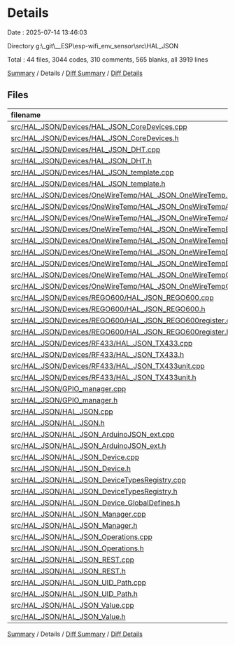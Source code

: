 # Details

Date : 2025-07-14 13:46:03

Directory g:\\_git\\__ESP\\esp-wifi_env_sensor\\src\\HAL_JSON

Total : 44 files,  3044 codes, 310 comments, 565 blanks, all 3919 lines

[Summary](results.md) / Details / [Diff Summary](diff.md) / [Diff Details](diff-details.md)

## Files
| filename | language | code | comment | blank | total |
| :--- | :--- | ---: | ---: | ---: | ---: |
| [src/HAL\_JSON/Devices/HAL\_JSON\_CoreDevices.cpp](/src/HAL_JSON/Devices/HAL_JSON_CoreDevices.cpp) | C++ | 278 | 64 | 51 | 393 |
| [src/HAL\_JSON/Devices/HAL\_JSON\_CoreDevices.h](/src/HAL_JSON/Devices/HAL_JSON_CoreDevices.h) | C++ | 106 | 35 | 21 | 162 |
| [src/HAL\_JSON/Devices/HAL\_JSON\_DHT.cpp](/src/HAL_JSON/Devices/HAL_JSON_DHT.cpp) | C++ | 95 | 6 | 14 | 115 |
| [src/HAL\_JSON/Devices/HAL\_JSON\_DHT.h](/src/HAL_JSON/Devices/HAL_JSON_DHT.h) | C++ | 34 | 2 | 10 | 46 |
| [src/HAL\_JSON/Devices/HAL\_JSON\_template.cpp](/src/HAL_JSON/Devices/HAL_JSON_template.cpp) | C++ | 17 | 1 | 8 | 26 |
| [src/HAL\_JSON/Devices/HAL\_JSON\_template.h](/src/HAL_JSON/Devices/HAL_JSON_template.h) | C++ | 17 | 0 | 5 | 22 |
| [src/HAL\_JSON/Devices/OneWireTemp/HAL\_JSON\_OneWireTemp.h](/src/HAL_JSON/Devices/OneWireTemp/HAL_JSON_OneWireTemp.h) | C++ | 4 | 3 | 2 | 9 |
| [src/HAL\_JSON/Devices/OneWireTemp/HAL\_JSON\_OneWireTempAutoRefresh.cpp](/src/HAL_JSON/Devices/OneWireTemp/HAL_JSON_OneWireTempAutoRefresh.cpp) | C++ | 43 | 5 | 8 | 56 |
| [src/HAL\_JSON/Devices/OneWireTemp/HAL\_JSON\_OneWireTempAutoRefresh.h](/src/HAL_JSON/Devices/OneWireTemp/HAL_JSON_OneWireTempAutoRefresh.h) | C++ | 30 | 0 | 15 | 45 |
| [src/HAL\_JSON/Devices/OneWireTemp/HAL\_JSON\_OneWireTempBus.cpp](/src/HAL_JSON/Devices/OneWireTemp/HAL_JSON_OneWireTempBus.cpp) | C++ | 222 | 8 | 33 | 263 |
| [src/HAL\_JSON/Devices/OneWireTemp/HAL\_JSON\_OneWireTempBus.h](/src/HAL_JSON/Devices/OneWireTemp/HAL_JSON_OneWireTempBus.h) | C++ | 44 | 1 | 12 | 57 |
| [src/HAL\_JSON/Devices/OneWireTemp/HAL\_JSON\_OneWireTempDevice.cpp](/src/HAL_JSON/Devices/OneWireTemp/HAL_JSON_OneWireTempDevice.cpp) | C++ | 89 | 14 | 25 | 128 |
| [src/HAL\_JSON/Devices/OneWireTemp/HAL\_JSON\_OneWireTempDevice.h](/src/HAL_JSON/Devices/OneWireTemp/HAL_JSON_OneWireTempDevice.h) | C++ | 52 | 0 | 15 | 67 |
| [src/HAL\_JSON/Devices/OneWireTemp/HAL\_JSON\_OneWireTempGroup.cpp](/src/HAL_JSON/Devices/OneWireTemp/HAL_JSON_OneWireTempGroup.cpp) | C++ | 178 | 6 | 18 | 202 |
| [src/HAL\_JSON/Devices/OneWireTemp/HAL\_JSON\_OneWireTempGroup.h](/src/HAL_JSON/Devices/OneWireTemp/HAL_JSON_OneWireTempGroup.h) | C++ | 29 | 1 | 11 | 41 |
| [src/HAL\_JSON/Devices/REGO600/HAL\_JSON\_REGO600.cpp](/src/HAL_JSON/Devices/REGO600/HAL_JSON_REGO600.cpp) | C++ | 101 | 3 | 10 | 114 |
| [src/HAL\_JSON/Devices/REGO600/HAL\_JSON\_REGO600.h](/src/HAL_JSON/Devices/REGO600/HAL_JSON_REGO600.h) | C++ | 27 | 1 | 5 | 33 |
| [src/HAL\_JSON/Devices/REGO600/HAL\_JSON\_REGO600register.cpp](/src/HAL_JSON/Devices/REGO600/HAL_JSON_REGO600register.cpp) | C++ | 58 | 4 | 11 | 73 |
| [src/HAL\_JSON/Devices/REGO600/HAL\_JSON\_REGO600register.h](/src/HAL_JSON/Devices/REGO600/HAL_JSON_REGO600register.h) | C++ | 30 | 3 | 6 | 39 |
| [src/HAL\_JSON/Devices/RF433/HAL\_JSON\_TX433.cpp](/src/HAL_JSON/Devices/RF433/HAL_JSON_TX433.cpp) | C++ | 90 | 3 | 14 | 107 |
| [src/HAL\_JSON/Devices/RF433/HAL\_JSON\_TX433.h](/src/HAL_JSON/Devices/RF433/HAL_JSON_TX433.h) | C++ | 25 | 0 | 7 | 32 |
| [src/HAL\_JSON/Devices/RF433/HAL\_JSON\_TX433unit.cpp](/src/HAL_JSON/Devices/RF433/HAL_JSON_TX433unit.cpp) | C++ | 70 | 2 | 14 | 86 |
| [src/HAL\_JSON/Devices/RF433/HAL\_JSON\_TX433unit.h](/src/HAL_JSON/Devices/RF433/HAL_JSON_TX433unit.h) | C++ | 31 | 6 | 10 | 47 |
| [src/HAL\_JSON/GPIO\_manager.cpp](/src/HAL_JSON/GPIO_manager.cpp) | C++ | 199 | 23 | 15 | 237 |
| [src/HAL\_JSON/GPIO\_manager.h](/src/HAL_JSON/GPIO_manager.h) | C++ | 52 | 20 | 10 | 82 |
| [src/HAL\_JSON/HAL\_JSON.cpp](/src/HAL_JSON/HAL_JSON.cpp) | C++ | 449 | 54 | 53 | 556 |
| [src/HAL\_JSON/HAL\_JSON.h](/src/HAL_JSON/HAL_JSON.h) | C++ | 59 | 5 | 14 | 78 |
| [src/HAL\_JSON/HAL\_JSON\_ArduinoJSON\_ext.cpp](/src/HAL_JSON/HAL_JSON_ArduinoJSON_ext.cpp) | C++ | 100 | 0 | 13 | 113 |
| [src/HAL\_JSON/HAL\_JSON\_ArduinoJSON\_ext.h](/src/HAL_JSON/HAL_JSON_ArduinoJSON_ext.h) | C++ | 25 | 0 | 9 | 34 |
| [src/HAL\_JSON/HAL\_JSON\_Device.cpp](/src/HAL_JSON/HAL_JSON_Device.cpp) | C++ | 34 | 0 | 12 | 46 |
| [src/HAL\_JSON/HAL\_JSON\_Device.h](/src/HAL_JSON/HAL_JSON_Device.h) | C++ | 60 | 4 | 14 | 78 |
| [src/HAL\_JSON/HAL\_JSON\_DeviceTypesRegistry.cpp](/src/HAL_JSON/HAL_JSON_DeviceTypesRegistry.cpp) | C++ | 29 | 2 | 9 | 40 |
| [src/HAL\_JSON/HAL\_JSON\_DeviceTypesRegistry.h](/src/HAL_JSON/HAL_JSON_DeviceTypesRegistry.h) | C++ | 22 | 0 | 8 | 30 |
| [src/HAL\_JSON/HAL\_JSON\_Device\_GlobalDefines.h](/src/HAL_JSON/HAL_JSON_Device_GlobalDefines.h) | C++ | 33 | 5 | 12 | 50 |
| [src/HAL\_JSON/HAL\_JSON\_Manager.cpp](/src/HAL_JSON/HAL_JSON_Manager.cpp) | C++ | 1 | 0 | 1 | 2 |
| [src/HAL\_JSON/HAL\_JSON\_Manager.h](/src/HAL_JSON/HAL_JSON_Manager.h) | C++ | 0 | 0 | 1 | 1 |
| [src/HAL\_JSON/HAL\_JSON\_Operations.cpp](/src/HAL_JSON/HAL_JSON_Operations.cpp) | C++ | 0 | 0 | 1 | 1 |
| [src/HAL\_JSON/HAL\_JSON\_Operations.h](/src/HAL_JSON/HAL_JSON_Operations.h) | C++ | 55 | 0 | 11 | 66 |
| [src/HAL\_JSON/HAL\_JSON\_REST.cpp](/src/HAL_JSON/HAL_JSON_REST.cpp) | C++ | 1 | 0 | 1 | 2 |
| [src/HAL\_JSON/HAL\_JSON\_REST.h](/src/HAL_JSON/HAL_JSON_REST.h) | C++ | 0 | 0 | 1 | 1 |
| [src/HAL\_JSON/HAL\_JSON\_UID\_Path.cpp](/src/HAL_JSON/HAL_JSON_UID_Path.cpp) | C++ | 109 | 5 | 12 | 126 |
| [src/HAL\_JSON/HAL\_JSON\_UID\_Path.h](/src/HAL_JSON/HAL_JSON_UID_Path.h) | C++ | 47 | 7 | 13 | 67 |
| [src/HAL\_JSON/HAL\_JSON\_Value.cpp](/src/HAL_JSON/HAL_JSON_Value.cpp) | C++ | 65 | 13 | 18 | 96 |
| [src/HAL\_JSON/HAL\_JSON\_Value.h](/src/HAL_JSON/HAL_JSON_Value.h) | C++ | 34 | 4 | 12 | 50 |

[Summary](results.md) / Details / [Diff Summary](diff.md) / [Diff Details](diff-details.md)